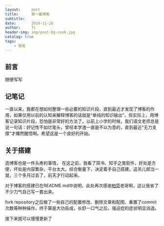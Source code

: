 ```yaml
---
layout:     post
title:      第一篇博客
subtitle:   
date:       2019-11-28
author:     Tc
header-img: img/post-bg-cook.jpg
catalog: true
tags:
    - 随笔
---
```


## 前言

随便写写

## 记笔记

一直以来，我都在想如何整理一些必要的知识片段，直到最近才发现了博客的作用，如果仅用以前的认知来解释博客的话就是“单纯的知识输出”，但实际上，用博客记录知识片段，恐怕是非常好的方法了。以前上小学的时候，我们语文老师总是说一句话：好记性不如烂笔头，曾经本学渣一直是不以为意的，直到最近“无力支撑”才幡然醒悟啊。希望这是一个良好的开始。

## 关于搭建

选博客也是一件头疼的事情， 在这之前，我看了简书、知乎之类软件，好处是方便，坏处是内容繁杂，平台太大。综合衡量下，决定着手自己搭建。这吊儿郎当一晃，三个多月过去了，前天才行动起来。

对于博客的搭建已在README.md中说明，此处再次感谢[柏荧](https://github.com/qiubaiying/qiubaiying.github.io)老哥啊，这让我省了不少力气自己写一套出来。

fork repository之后做了一些自己的配置修改、删除文章和配图、重置了commit次数等种种操作，终于算是大功告成，长舒一口气之后，强迫症的症状明显消退。

接下来就可以慢慢更新了